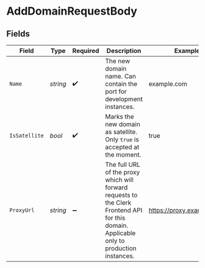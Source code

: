 # AddDomainRequestBody


## Fields

| Field                                                                                                                                     | Type                                                                                                                                      | Required                                                                                                                                  | Description                                                                                                                               | Example                                                                                                                                   |
| ----------------------------------------------------------------------------------------------------------------------------------------- | ----------------------------------------------------------------------------------------------------------------------------------------- | ----------------------------------------------------------------------------------------------------------------------------------------- | ----------------------------------------------------------------------------------------------------------------------------------------- | ----------------------------------------------------------------------------------------------------------------------------------------- |
| `Name`                                                                                                                                    | *string*                                                                                                                                  | :heavy_check_mark:                                                                                                                        | The new domain name. Can contain the port for development instances.                                                                      | example.com                                                                                                                               |
| `IsSatellite`                                                                                                                             | *bool*                                                                                                                                    | :heavy_check_mark:                                                                                                                        | Marks the new domain as satellite. Only `true` is accepted at the moment.                                                                 | true                                                                                                                                      |
| `ProxyUrl`                                                                                                                                | *string*                                                                                                                                  | :heavy_minus_sign:                                                                                                                        | The full URL of the proxy which will forward requests to the Clerk Frontend API for this domain. Applicable only to production instances. | https://proxy.example.com                                                                                                                 |